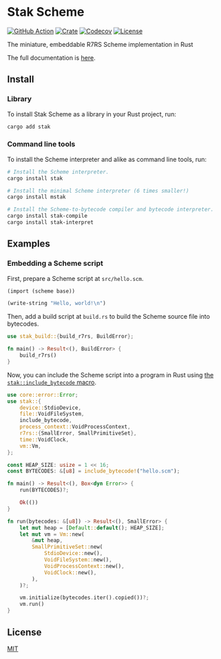 # Stak Scheme

[![GitHub Action](https://img.shields.io/github/actions/workflow/status/raviqqe/stak/test.yaml?branch=main&style=flat-square)](https://github.com/raviqqe/stak/actions)
[![Crate](https://img.shields.io/crates/v/stak.svg?style=flat-square)](https://crates.io/crates/stak)
[![Codecov](https://img.shields.io/codecov/c/github/raviqqe/stak.svg?style=flat-square)](https://codecov.io/gh/raviqqe/stak)
[![License](https://img.shields.io/github/license/raviqqe/stak.svg?style=flat-square)](https://github.com/raviqqe/stak/blob/main/LICENSE)

The miniature, embeddable R7RS Scheme implementation in Rust

The full documentation is [here](https://raviqqe.github.io/stak).

## Install

### Library

To install Stak Scheme as a library in your Rust project, run:

```sh
cargo add stak
```

### Command line tools

To install the Scheme interpreter and alike as command line tools, run:

```sh
# Install the Scheme interpreter.
cargo install stak

# Install the minimal Scheme interpreter (6 times smaller!)
cargo install mstak

# Install the Scheme-to-bytecode compiler and bytecode interpreter.
cargo install stak-compile
cargo install stak-interpret
```

## Examples

### Embedding a Scheme script

First, prepare a Scheme script at `src/hello.scm`.

```scheme
(import (scheme base))

(write-string "Hello, world!\n")
```

Then, add a build script at `build.rs` to build the Scheme source file into bytecodes.

```rust no_run
use stak_build::{build_r7rs, BuildError};

fn main() -> Result<(), BuildError> {
    build_r7rs()
}
```

Now, you can include the Scheme script into a program in Rust using [the `stak::include_bytecode` macro](https://docs.rs/stak/latest/stak/macro.include_bytecode.html).

```rust
use core::error::Error;
use stak::{
    device::StdioDevice,
    file::VoidFileSystem,
    include_bytecode,
    process_context::VoidProcessContext,
    r7rs::{SmallError, SmallPrimitiveSet},
    time::VoidClock,
    vm::Vm,
};

const HEAP_SIZE: usize = 1 << 16;
const BYTECODES: &[u8] = include_bytecode!("hello.scm");

fn main() -> Result<(), Box<dyn Error>> {
    run(BYTECODES)?;

    Ok(())
}

fn run(bytecodes: &[u8]) -> Result<(), SmallError> {
    let mut heap = [Default::default(); HEAP_SIZE];
    let mut vm = Vm::new(
        &mut heap,
        SmallPrimitiveSet::new(
            StdioDevice::new(),
            VoidFileSystem::new(),
            VoidProcessContext::new(),
            VoidClock::new(),
        ),
    )?;

    vm.initialize(bytecodes.iter().copied())?;
    vm.run()
}
```

## License

[MIT](https://github.com/raviqqe/stak/blob/main/LICENSE)
